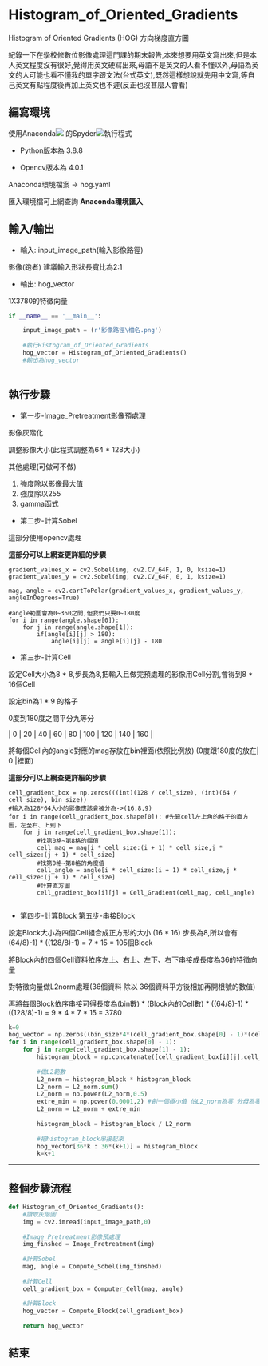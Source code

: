 # Histogram_of_Oriented_Gradients
Histogram of Oriented Gradients (HOG) 方向梯度直方圖

紀錄一下在學校修數位影像處理這門課的期末報告,本來想要用英文寫出來,但是本人英文程度沒有很好,覺得用英文硬寫出來,母語不是英文的人看不懂以外,母語為英文的人可能也看不懂我的單字跟文法(台式英文),既然這樣想說就先用中文寫,等自己英文有點程度後再加上英文也不遲(反正也沒甚麼人會看)

## 編寫環境
使用Anaconda![](https://i.imgur.com/2wDYM8c.png)
的Spyder![](https://i.imgur.com/cCOap9R.png)執行程式

* Python版本為 3.8.8

* Opencv版本為 4.0.1

Anaconda環境檔案 -> hog.yaml

匯入環境檔可上網查詢 **Anaconda環境匯入**

## 輸入/輸出
* 輸入: input_image_path(輸入影像路徑)

影像(跑者) 建議輸入形狀長寬比為2:1

* 輸出: hog_vector

1X3780的特徵向量

```python
if __name__ == '__main__': 

    input_image_path = (r'影像路徑\檔名.png')
    
    #執行Histogram_of_Oriented_Gradients 
    hog_vector = Histogram_of_Oriented_Gradients()
    #輸出為hog_vector
    
```

## 執行步驟
* 第一步-Image_Pretreatment影像預處理

影像灰階化

調整影像大小(此程式調整為64 * 128大小)

其他處理(可做可不做)
1. 強度除以影像最大值
2. 強度除以255
3. gamma函式

* 第二步-計算Sobel

這部分使用opencv處理

**這部分可以上網查更詳細的步驟**

```python=83
gradient_values_x = cv2.Sobel(img, cv2.CV_64F, 1, 0, ksize=1)
gradient_values_y = cv2.Sobel(img, cv2.CV_64F, 0, 1, ksize=1)

mag, angle = cv2.cartToPolar(gradient_values_x, gradient_values_y, angleInDegrees=True)
    
#angle範圍會為0~360之間,但我們只要0~180度
for i in range(angle.shape[0]):
    for j in range(angle.shape[1]):
        if(angle[i][j] > 180):
            angle[i][j] = angle[i][j] - 180
```

* 第三步-計算Cell

設定Cell大小為8 * 8,步長為8,把輸入且做完預處理的影像用Cell分割,會得到8 * 16個Cell

設定bin為1 * 9 的格子

0度到180度之間平分九等分

| 0 | 20 | 40 | 60 | 80 | 100 | 120 | 140 | 160 |

將每個Cell內的angle對應的mag存放在bin裡面(依照比例放)
(0度跟180度的放在| 0 |裡面)

**這部分可以上網查更詳細的步驟**
```python=69
cell_gradient_box = np.zeros(((int)(128 / cell_size), (int)(64 / cell_size), bin_size)) 
#輸入為128*64大小的影像應該會被分為->(16,8,9)
for i in range(cell_gradient_box.shape[0]): #先算cell左上角的格子的直方圖，左至右、上到下
    for j in range(cell_gradient_box.shape[1]):
        #找第0格~第8格的幅值
        cell_mag = mag[i * cell_size:(i + 1) * cell_size,j * cell_size:(j + 1) * cell_size]
        #找第0格~第8格的角度值
        cell_angle = angle[i * cell_size:(i + 1) * cell_size,j * cell_size:(j + 1) * cell_size]
        #計算直方圖
        cell_gradient_box[i][j] = Cell_Gradient(cell_mag, cell_angle)
            
```

* 第四步-計算Block 第五步-串接Block

設定Block大小為四個Cell組合成正方形的大小 (16 * 16) 步長為8,所以會有(64/8)-1) * ((128/8)-1) = 7 * 15 = 105個Block

將Block內的四個Cell資料依序左上、右上、左下、右下串接成長度為36的特徵向量

對特徵向量做L2norm處理(36個資料 除以 36個資料平方後相加再開根號的數值)

再將每個Block依序串接可得長度為(bin數) * (Block內的Cell數) * ((64/8)-1) * ((128/8)-1) = 9 * 4 * 7 * 15 = 3780


```python
k=0
hog_vector = np.zeros((bin_size*4*(cell_gradient_box.shape[0] - 1)*(cell_gradient_box.shape[1] - 1)))
for i in range(cell_gradient_box.shape[0] - 1):
    for j in range(cell_gradient_box.shape[1] - 1):
        histogram_block = np.concatenate([cell_gradient_box[i][j],cell_gradient_box[i][j + 1],cell_gradient_box[i+1][j],cell_gradient_box[i+1][j + 1]])           
            
        #做L2範數           
        L2_norm = histogram_block * histogram_block
        L2_norm = L2_norm.sum()
        L2_norm = np.power(L2_norm,0.5)
        extre_min = np.power(0.0001,2) #創一個極小值 怕L2_norm為零 分母為零
        L2_norm = L2_norm + extre_min
            
        histogram_block = histogram_block / L2_norm
           
        #把histogram_block串接起來
        hog_vector[36*k : 36*(k+1)] = histogram_block
        k=k+1
```
---

## 整個步驟流程

```python
def Histogram_of_Oriented_Gradients():
    #讀取灰階圖
    img = cv2.imread(input_image_path,0)
    
    #Image_Pretreatment影像預處理
    img_finshed = Image_Pretreatment(img)
    
    #計算Sobel
    mag, angle = Compute_Sobel(img_finshed)
    
    #計算Cell
    cell_gradient_box = Computer_Cell(mag, angle)
    
    #計算Block
    hog_vector = Compute_Block(cell_gradient_box)
    
    return hog_vector
```

## 結束